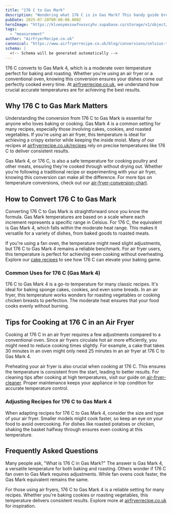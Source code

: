 ```yaml
---
title: "176 C to Gas Mark"
description: "Wondering what 176 C is in Gas Mark? This handy guide breaks it down for both ovens and air fryers. Discover the exact conversion and why it matters for your cooking. Perfect for those who love precision in their recipes."
pubDate: 2025-07-20T00:00:00.000Z
heroImage: "https://klueoymssxwfnxsvcyhv.supabase.co/storage/v1/object/public/Shmucket/176-c-to-gas-mark.png"
tags:
  - "measurement"
author: "AirFryerRecipe.co.uk"
canonical: "https://www.airfryerrecipe.co.uk/blog/conversions/celsius-to-gas-mark/176-c-to-gas-mark"
schema: |
  <!-- Schema will be generated automatically -->
---
```


<p id="">176 C converts to Gas Mark 4, which is a moderate oven temperature perfect for baking and roasting. Whether you're using an air fryer or a conventional oven, knowing this conversion ensures your dishes come out perfectly cooked every time. At <a href="https://www.airfryerrecipe.co.uk" id="">airfryerrecipe.co.uk</a>, we understand how crucial accurate temperatures are for achieving the best results.</p><h2 id="">Why 176 C to Gas Mark Matters</h2><p id="">Understanding the conversion from 176 C to Gas Mark is essential for anyone who loves baking or cooking. Gas Mark 4 is a common setting for many recipes, especially those involving cakes, cookies, and roasted vegetables. If you're using an air fryer, this temperature is ideal for achieving a crispy exterior while keeping the inside moist. Many of our recipes at <a href="https://www.airfryerrecipe.co.uk/recipes" id="">airfryerrecipe.co.uk/recipes</a> rely on precise temperatures like 176 C to deliver consistent results.</p><p id="">Gas Mark 4, or 176 C, is also a safe temperature for cooking poultry and other meats, ensuring they're cooked through without drying out. Whether you're following a traditional recipe or experimenting with your air fryer, knowing this conversion can make all the difference. For more tips on temperature conversions, check out our <a href="https://www.airfryerrecipe.co.uk/air-fryer-conversion-chart" id="">air-fryer-conversion-chart</a>.</p><h2 id="">How to Convert 176 C to Gas Mark</h2><p id="">Converting 176 C to Gas Mark is straightforward once you know the formula. Gas Mark temperatures are based on a scale where each increment represents a specific range in Celsius. For 176 C, the equivalent is Gas Mark 4, which falls within the moderate heat range. This makes it versatile for a variety of dishes, from baked goods to roasted meats.</p><p id="">If you're using a fan oven, the temperature might need slight adjustments, but 176 C to Gas Mark 4 remains a reliable benchmark. For air fryer users, this temperature is perfect for achieving even cooking without overheating. Explore our <a href="https://www.airfryerrecipe.co.uk/recipe-category/cakes" id="">cake recipes</a> to see how 176 C can elevate your baking game.</p><h3 id="">Common Uses for 176 C (Gas Mark 4)</h3><p id="">176 C to Gas Mark 4 is a go-to temperature for many classic recipes. It's ideal for baking sponge cakes, cookies, and even some breads. In an air fryer, this temperature works wonders for roasting vegetables or cooking chicken breasts to perfection. The moderate heat ensures that your food cooks evenly without burning.</p><h2 id="">Tips for Cooking at 176 C in an Air Fryer</h2><p id="">Cooking at 176 C in an air fryer requires a few adjustments compared to a conventional oven. Since air fryers circulate hot air more efficiently, you might need to reduce cooking times slightly. For example, a cake that takes 30 minutes in an oven might only need 25 minutes in an air fryer at 176 C to Gas Mark 4.</p><p id="">Preheating your air fryer is also crucial when cooking at 176 C. This ensures the temperature is consistent from the start, leading to better results. For cleaning tips after cooking at high temperatures, visit our guide on <a href="https://www.airfryerrecipe.co.uk/air-fryer-cleaner" id="">air-fryer-cleaner</a>. Proper maintenance keeps your appliance in top condition for accurate temperature control.</p><h3 id="">Adjusting Recipes for 176 C to Gas Mark 4</h3><p id="">When adapting recipes for 176 C to Gas Mark 4, consider the size and type of your air fryer. Smaller models might cook faster, so keep an eye on your food to avoid overcooking. For dishes like roasted potatoes or chicken, shaking the basket halfway through ensures even cooking at this temperature.</p><h2 id="">Frequently Asked Questions</h2><p id="">Many people ask, "What is 176 C in Gas Mark?" The answer is Gas Mark 4, a versatile temperature for both baking and roasting. Others wonder if 176 C fan oven to Gas Mark requires adjustments. While fan ovens cook faster, the Gas Mark equivalent remains the same.</p><p id="">For those using air fryers, 176 C to Gas Mark 4 is a reliable setting for many recipes. Whether you're baking cookies or roasting vegetables, this temperature delivers consistent results. Explore more at <a href="https://www.airfryerrecipe.co.uk" id="">airfryerrecipe.co.uk</a> for inspiration.</p>
